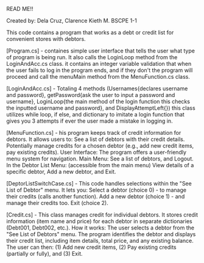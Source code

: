 READ ME!!

Created by: 
Dela Cruz, Clarence Kieth M. BSCPE 1-1

This code contains a program that works as a debt or credit list for convenient stores with debtors.

[Program.cs] - containes simple user interface that tells the user what type of program is being run. It also calls the LoginLoop method from the LoginAndAcc.cs class. it contains an integer variable validation that when the user fails to log in the program ends, and if they don't the program will proceed and call the menuMain method from the MenuFunction.cs class.

[LoginAndAcc.cs] - Totaling 4 methods (Usernames{declares username and password}, getPassword{ask the user to input a password and username}, LoginLoop{the main method of the login function this checks the inputted username and password}, and DisplayAttemptLeft{}) this class utilizes while loop, if else, and dictionary to imitate a login function that gives you 3 attempts if ever the user made a mistake in logging in. 

[MenuFunction.cs] - his program keeps track of credit information for debtors. It allows users to:
See a list of debtors with their credit details.  Potentially manage credits for a chosen debtor (e.g., add new credit items, pay existing credits).
User Interface: The program offers a user-friendly menu system for navigation. Main Menu: See a list of debtors, and Logout. In the Debtor List Menu: (accessible from the main menu) View details of a specific debtor, Add a new debtor, and Exit.

[DeptorListSwitchCase.cs] - 
This code handles selections within the "See List of Debtor" menu. It lets you: Select a debtor (choice 0) - to manage their credits (calls another function). Add a new debtor (choice 1) - and manage their credits too. Exit (choice 2).


[Credit.cs] - This class manages credit for individual debtors. It stores credit information (item name and price) for each debtor in separate dictionaries (Debt001, Debt002, etc.).
How it works:
The user selects a debtor from the "See List of Debtors" menu.
The program identifies the debtor and displays their credit list, including item details, total price, and any existing balance.
The user can then:
(1) Add new credit items, (2) Pay existing credits (partially or fully), and (3) Exit.

